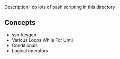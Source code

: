 Description
I do lots of bash scripting in this directory

## Concepts
* ssh-keygen
* Various Loops
	While
	For
	Until
* Conditionals
* Logical operators
